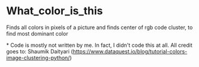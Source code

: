 # What_color_is_this
Finds all colors in pixels of a picture and finds center of rgb code cluster, to find most dominant color

\* Code is mostly not written by me. In fact, I didn't code this at all. All credit goes to:
  Shaumik Daityari (https://www.dataquest.io/blog/tutorial-colors-image-clustering-python/)


